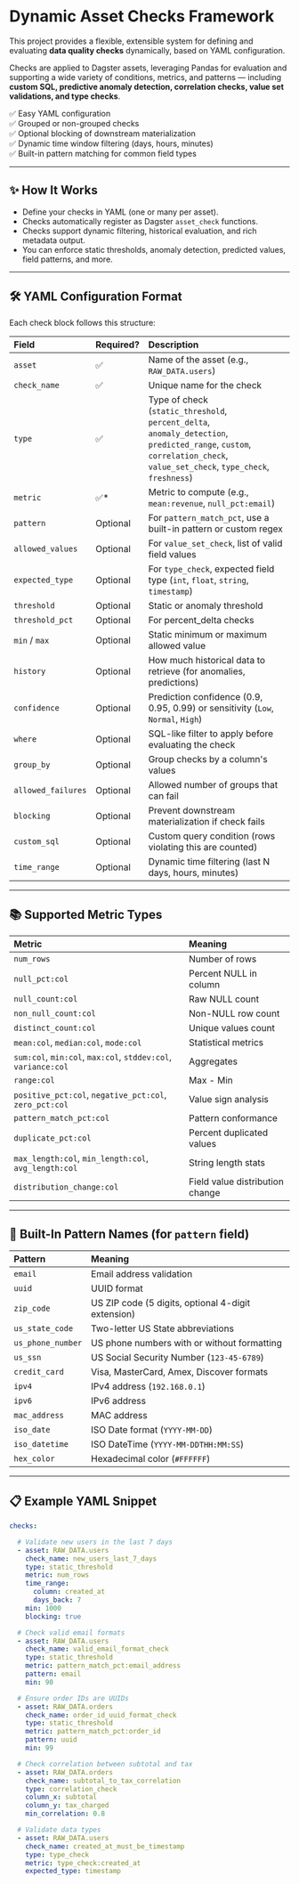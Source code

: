 # Dynamic Asset Checks Framework

This project provides a flexible, extensible system for defining and evaluating **data quality checks** dynamically, based on YAML configuration.

Checks are applied to Dagster assets, leveraging Pandas for evaluation and supporting a wide variety of conditions, metrics, and patterns — including **custom SQL, predictive anomaly detection, correlation checks, value set validations, and type checks**.

✅ Easy YAML configuration  
✅ Grouped or non-grouped checks  
✅ Optional blocking of downstream materialization  
✅ Dynamic time window filtering (days, hours, minutes)  
✅ Built-in pattern matching for common field types

---

## ✨ How It Works

- Define your checks in YAML (one or many per asset).
- Checks automatically register as Dagster `asset_check` functions.
- Checks support dynamic filtering, historical evaluation, and rich metadata output.
- You can enforce static thresholds, anomaly detection, predicted values, field patterns, and more.

---

## 🛠 YAML Configuration Format

Each check block follows this structure:

| Field | Required? | Description |
|:---|:---|:---|
| `asset` | ✅ | Name of the asset (e.g., `RAW_DATA.users`) |
| `check_name` | ✅ | Unique name for the check |
| `type` | ✅ | Type of check (`static_threshold`, `percent_delta`, `anomaly_detection`, `predicted_range`, `custom`, `correlation_check`, `value_set_check`, `type_check`, `freshness`) |
| `metric` | ✅* | Metric to compute (e.g., `mean:revenue`, `null_pct:email`) |
| `pattern` | Optional | For `pattern_match_pct`, use a built-in pattern or custom regex |
| `allowed_values` | Optional | For `value_set_check`, list of valid field values |
| `expected_type` | Optional | For `type_check`, expected field type (`int`, `float`, `string`, `timestamp`) |
| `threshold` | Optional | Static or anomaly threshold |
| `threshold_pct` | Optional | For percent_delta checks |
| `min` / `max` | Optional | Static minimum or maximum allowed value |
| `history` | Optional | How much historical data to retrieve (for anomalies, predictions) |
| `confidence` | Optional | Prediction confidence (0.9, 0.95, 0.99) or sensitivity (`Low`, `Normal`, `High`) |
| `where` | Optional | SQL-like filter to apply before evaluating the check |
| `group_by` | Optional | Group checks by a column's values |
| `allowed_failures` | Optional | Allowed number of groups that can fail |
| `blocking` | Optional | Prevent downstream materialization if check fails |
| `custom_sql` | Optional | Custom query condition (rows violating this are counted) |
| `time_range` | Optional | Dynamic time filtering (last N days, hours, minutes) |

---

## 📚 Supported Metric Types

| Metric | Meaning |
|:---|:---|
| `num_rows` | Number of rows |
| `null_pct:col` | Percent NULL in column |
| `null_count:col` | Raw NULL count |
| `non_null_count:col` | Non-NULL row count |
| `distinct_count:col` | Unique values count |
| `mean:col`, `median:col`, `mode:col` | Statistical metrics |
| `sum:col`, `min:col`, `max:col`, `stddev:col`, `variance:col` | Aggregates |
| `range:col` | Max - Min |
| `positive_pct:col`, `negative_pct:col`, `zero_pct:col` | Value sign analysis |
| `pattern_match_pct:col` | Pattern conformance |
| `duplicate_pct:col` | Percent duplicated values |
| `max_length:col`, `min_length:col`, `avg_length:col` | String length stats |
| `distribution_change:col` | Field value distribution change |

---

## 🧠 Built-In Pattern Names (for `pattern` field)

| Pattern | Meaning |
|:---|:---|
| `email` | Email address validation |
| `uuid` | UUID format |
| `zip_code` | US ZIP code (5 digits, optional 4-digit extension) |
| `us_state_code` | Two-letter US State abbreviations |
| `us_phone_number` | US phone numbers with or without formatting |
| `us_ssn` | US Social Security Number (`123-45-6789`) |
| `credit_card` | Visa, MasterCard, Amex, Discover formats |
| `ipv4` | IPv4 address (`192.168.0.1`) |
| `ipv6` | IPv6 address |
| `mac_address` | MAC address |
| `iso_date` | ISO Date format (`YYYY-MM-DD`) |
| `iso_datetime` | ISO DateTime (`YYYY-MM-DDTHH:MM:SS`) |
| `hex_color` | Hexadecimal color (`#FFFFFF`) |

---

## 📋 Example YAML Snippet

```yaml
checks:

  # Validate new users in the last 7 days
  - asset: RAW_DATA.users
    check_name: new_users_last_7_days
    type: static_threshold
    metric: num_rows
    time_range:
      column: created_at
      days_back: 7
    min: 1000
    blocking: true

  # Check valid email formats
  - asset: RAW_DATA.users
    check_name: valid_email_format_check
    type: static_threshold
    metric: pattern_match_pct:email_address
    pattern: email
    min: 90

  # Ensure order IDs are UUIDs
  - asset: RAW_DATA.orders
    check_name: order_id_uuid_format_check
    type: static_threshold
    metric: pattern_match_pct:order_id
    pattern: uuid
    min: 99

  # Check correlation between subtotal and tax
  - asset: RAW_DATA.orders
    check_name: subtotal_to_tax_correlation
    type: correlation_check
    column_x: subtotal
    column_y: tax_charged
    min_correlation: 0.8

  # Validate data types
  - asset: RAW_DATA.users
    check_name: created_at_must_be_timestamp
    type: type_check
    metric: type_check:created_at
    expected_type: timestamp
